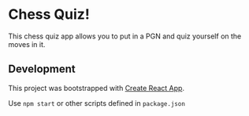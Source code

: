 # Chess Quiz!

This chess quiz app allows you to put in a PGN and quiz yourself on the moves in it.

## Development

This project was bootstrapped with [Create React App](https://github.com/facebook/create-react-app).

Use `npm start` or other scripts defined in `package.json`

